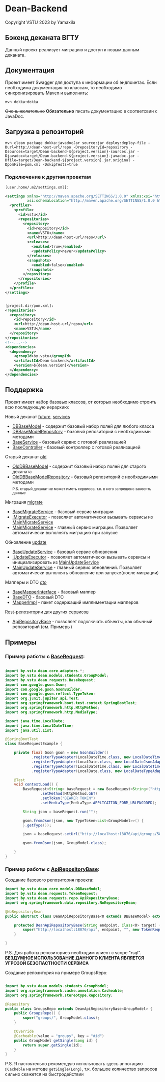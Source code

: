 # Dean-Backend

Copyright VSTU 2023 by Yamaxila

## Бэкенд деканата ВГТУ

Данный проект реализует миграцию и доступ к новым данным деканата.

## Документация

Проект имеет Swagger для доступа к информации об эндпоинтах. Если необходима документация по классам, то необходимо
синхронизировать Maven и выполнить:

```
mvn dokka:dokka
```

~~Очень желательно~~ **Обязательно** писать документацию в соответсвии с JavaDoc.

## Загрузка в репозиторий

```
mvn clean package dokka:javadocJar source:jar deploy:deploy-file -Durl=http://dean-host-url/repo -DrepositoryId=reposirory -Dsources=target/Dean-backend-${project.version}-sources.jar -Djavadoc=target/Dean-backend-${project.version}-javadoc.jar -Dfile=target/Dean-backend-${project.version}.jar.original -DpomFile=pom.xml -DskipTests=true
```

### Подключение к другим проектам

```xml
[user.home/.m2/settings.xml]:

<settings xmlns="http://maven.apache.org/SETTINGS/1.0.0" xmlns:xsi="http://www.w3.org/2001/XMLSchema-instance"
          xsi:schemaLocation="http://maven.apache.org/SETTINGS/1.0.0 https://maven.apache.org/xsd/settings-1.0.0.xsd">
  <profiles>
    <profile>
      <id>vstu</id>
      <repositories>
        <repository>
          <id>repository</id>
          <name>VSTU</name>
          <url>http://dean-host-url/repo</url>
          <releases>
            <enabled>true</enabled>
            <updatePolicy>never</updatePolicy>
          </releases>
          <snapshots>
            <enabled>false</enabled>
          </snapshots>
        </repository>
      </repositories>
    </profile>
  </profiles>
</settings>


[project.dir/pom.xml]:
<repositories>
  <repository>
    <id>repository</id>
    <url>http://dean-host-url/repo</url>
    <name>VSTU</name>
  </repository>
</repositories>
<!--...-->
<dependencies>
  <dependency>
    <groupId>by.vstu</groupId>
    <artifactId>Dean-backend</artifactId>
    <version>${dean.version}</version>
  </dependency>
</dependencies>

```

## Поддержка

Проект имеет набор базовых классов, от которых необходимо строить всю последующую иерархию:

Новый
деканат [future](https://github.com/yamaxila/Dean-backend/tree/master/src/main/java/by/vstu/dean/future/), [services](https://github.com/yamaxila/Dean-backend/tree/master/src/main/java/by/vstu/dean/services/)

- [DBBaseModel](https://github.com/yamaxila/Dean-backend/tree/master/src/main/java/by/vstu/dean/future/DBBaseModel.java) -
  содержит базовый набор полей для любого класса
- [DBBaseModelRepository](https://github.com/yamaxila/Dean-backend/tree/master/src/main/java/by/vstu/dean/future/DBBaseModelRepository.java) -
  базовый репозиторий с необходимыми методами
- [BaseService](https://github.com/yamaxila/Dean-backend/tree/master/src/main/java/by/vstu/dean/services/BaseService.java) -
  базовый сервис с готовой реализацией
- [BaseController](https://github.com/yamaxila/Dean-backend/tree/master/src/main/java/by/vstu/dean/controllers/common/BaseController.java) -
  базовый контроллер с готовой реализацией

Старый деканат [old](https://github.com/yamaxila/Dean-backend/tree/master/src/main/java/by/vstu/dean/old/)

- [OldDBBaseModel](https://github.com/yamaxila/Dean-backend/tree/master/src/main/java/by/vstu/dean/old/OldDBBaseModel.java) -
  содержит базовый набор полей для старого деканата
- [OldDBBaseModelRepository](https://github.com/yamaxila/Dean-backend/tree/master/src/main/java/by/vstu/dean/old/OldDBBaseModelRepository.java) -
  базовый репозиторий с необходимыми методами
  <br>
  <sub>P.S. старый деканат не может иметь сервисов, т.к. в него запрещено заносить данные</sub>

Миграция [migrate](https://github.com/yamaxila/Dean-backend/tree/master/src/main/java/by/vstu/dean/services/migrate/)

- [BaseMigrateService](https://github.com/yamaxila/Dean-backend/tree/master/src/main/java/by/vstu/dean/services/migrate/BaseMigrateService.java) -
  базовый сервис миграции
- [IMigrateExecutor](https://github.com/yamaxila/Dean-backend/tree/master/src/main/java/by/vstu/dean/services/migrate/IMigrateExecutor.java) -
  позволяет автоматически вызывать сервисы
  из [MainMigrateService](https://github.com/yamaxila/Dean-backend/tree/master/src/main/java/by/vstu/dean/services/migrate/MainMigrateService.java)
- [MainMigrateService](https://github.com/yamaxila/Dean-backend/tree/master/src/main/java/by/vstu/dean/services/migrate/MainMigrateService.java) -
  главный сервис миграции. Позволяет автоматически выполнять миграцию при запуске

Обновление [update](https://github.com/yamaxila/Dean-backend/tree/master/src/main/java/by/vstu/dean/services/updates/)

- [BaseUpdateService](https://github.com/yamaxila/Dean-backend/tree/master/src/main/java/by/vstu/dean/services/updates/BaseUpdateService.java) -
  базовый сервис обновления
- [IUpdateExecutor](https://github.com/yamaxila/Dean-backend/tree/master/src/main/java/by/vstu/dean/services/updates/IUpdateExecutor.java) -
  позволяет автоматически вызывать сервисы и инициализировать
  из [MainUpdateService](https://github.com/yamaxila/Dean-backend/tree/master/src/main/java/by/vstu/dean/services/updates/MainUpdateService.java)
- [MainUpdateService](https://github.com/yamaxila/Dean-backend/tree/master/src/main/java/by/vstu/dean/services/updates/MainUpdateService.java) -
  главный сервис обновлений. Позволяет автоматически выполнять обновление при запуске(после миграции)

Мапперы и DTO [dto](https://github.com/yamaxila/Dean-backend/tree/master/src/main/java/by/vstu/dean/dto/)

- [BaseMapperInterface](https://github.com/Yamaxila/Dean-backend/blob/master/src/main/java/by/vstu/dean/dto/future/BaseMapperInterface.java) -
  базовый маппер
- [BaseDTO](https://github.com/yamaxila/Dean-backend/tree/master/src/main/java/by/vstu/dean/dto/BaseDTO.java) - базовый
  DTO
- [MapperImpl](https://github.com/yamaxila/Dean-backend/tree/master/src/main/java/by/vstu/dean/dto/mapper/impl) - пакет
  содержащий имплиментации мапперов

Rest-репозитории для других сервисов

- [ApiRepositoryBase](https://github.com/Yamaxila/Dean-backend/blob/master/src/main/java/by/vstu/dean/requests/repo/ApiRepositoryBase.java) -
  позволяет подключать объекты, как обычный репозиторий (см. Примеры)

## Примеры

### Пример работы с [BaseRequest](https://github.com/Yamaxila/Dean-backend/tree/master/src/main/java/by/vstu/dean/requests/BaseRequest.java):

```java

import by.vstu.dean.core.adapters.*;
import by.vstu.dean.models.students.GroupModel;
import by.vstu.dean.requests.BaseRequest;
import com.google.gson.Gson;
import com.google.gson.GsonBuilder;
import com.google.gson.reflect.TypeToken;
import org.junit.jupiter.api.Test;
import org.springframework.boot.test.context.SpringBootTest;
import org.springframework.http.HttpMethod;
import org.springframework.http.MediaType;

import java.time.LocalDate;
import java.time.LocalDateTime;
import java.util.List;

@SpringBootTest
class BaseRequestExample {

    private final Gson gson = new GsonBuilder()
            .registerTypeAdapter(LocalDateTime.class, new LocalDateTimeJsonAdapter())
            .registerTypeAdapter(LocalDate.class, new LocalDateJsonAdapter())
            .registerTypeAdapter(LocalDateTime.class, new LocalDateTimeTypeAdapter())
            .registerTypeAdapter(LocalDate.class, new LocalDateTypeAdapter()).create();

    @Test
    void contextLoad() {
        BaseRequest<String> baseRequest = new BaseRequest<String>("http://localhost:18076/api/groups/")
                .setMethod(HttpMethod.GET)
                .setToken("BEARER TOKEN")
                .setMediaType(MediaType.APPLICATION_FORM_URLENCODED);

        String json = baseRequest.run("");

        gson.fromJson(json, new TypeToken<List<GroupModel>>() {
        }.getType());

        json = baseRequest.setUrl("http://localhost:18076/api/groups/58/").run("");

        gson.fromJson(json, GroupModel.class);

    }
}


```

### Пример работы с [ApiRepositoryBase](https://github.com/Yamaxila/Dean-backend/tree/master/src/main/java/by/vstu/dean/requests/repo/ApiRepositoryBase.java):

Создание базового репозитория проекта:

```java
import by.vstu.dean.core.models.DBBaseModel;
import by.vstu.dean.requests.TokenRequest;
import by.vstu.dean.requests.repo.ApiRepositoryBase;
import org.springframework.data.repository.NoRepositoryBean;

@NoRepositoryBean
public abstract class DeanApiRepositoryBase<O extends DBBaseModel> extends ApiRepositoryBase<O> {

    protected DeanApiRepositoryBase(String endpoint, Class<O> target) {
        super("http://localhost:18076/api", endpoint, "", new TokenRequest("AUTH-URL", "USERNAME", "PASSWORD", "CLIENT_ID", "CLIENT_SECRET").getToken(), target);
    }

}

```

P.S. Для работы репозиториев необходим клиент с scope "rsql". **БЕЗДУМНОЕ ИСПОЛЬЗОВАНИЕ ДАННОГО КЛИЕНТА ЯВЛЯЕТСЯ УГРОЗОЙ
БЕЗОПАСТНОСТИ СЕРВИСА**

Создание репозитория на примере GroupsRepo:

```java

import by.vstu.dean.models.students.GroupModel;
import org.springframework.cache.annotation.Cacheable;
import org.springframework.stereotype.Repository;

@Repository
public class GroupsRepo extends DeanApiRepositoryBase<GroupModel> {
    public GroupsRepo() {
        super("groups/", GroupModel.class);
    }

    @Override
    @Cacheable(value = "groups", key = "#id")
    public GroupModel getSingle(Long id) {
        return super.getSingle(id);
    }
}

```

P.S. Я настоятельно рекомендую использовать здесь аннотацию `@Cacheble` на методе `getSingle(Long)`, т.к. большое
количество запросов сильно скажется на быстродействии

